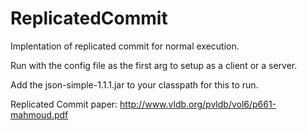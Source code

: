 # ReplicatedCommit

Implentation of replicated commit for normal execution.


Run with the config file as the first arg to setup as a client or a server.

Add the json-simple-1.1.1.jar to your classpath for this to run.


Replicated Commit paper:
http://www.vldb.org/pvldb/vol6/p661-mahmoud.pdf
